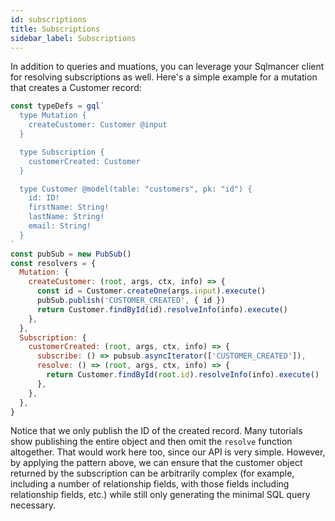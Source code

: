 ```yaml
---
id: subscriptions
title: Subscriptions
sidebar_label: Subscriptions
---
```


In addition to queries and muations, you can leverage your Sqlmancer client for resolving subscriptions as well. Here's a simple example for a mutation that creates a Customer record:

```js
const typeDefs = gql`
  type Mutation {
    createCustomer: Customer @input
  }

  type Subscription {
    customerCreated: Customer
  }

  type Customer @model(table: "customers", pk: "id") {
    id: ID!
    firstName: String!
    lastName: String!
    email: String!
  }
`
const pubSub = new PubSub()
const resolvers = {
  Mutation: {
    createCustomer: (root, args, ctx, info) => {
      const id = Customer.createOne(args.input).execute()
      pubSub.publish('CUSTOMER_CREATED', { id })
      return Customer.findById(id).resolveInfo(info).execute()
    },
  },
  Subscription: {
    customerCreated: (root, args, ctx, info) => {
      subscribe: () => pubsub.asyncIterator(['CUSTOMER_CREATED']),
      resolve: () => (root, args, ctx, info) => {
        return Customer.findById(root.id).resolveInfo(info).execute()
      },
    },
  },
}
```

Notice that we only publish the ID of the created record. Many tutorials show publishing the entire object and then omit the `resolve` function altogether. That would work here too, since our API is very simple. However, by applying the pattern above, we can ensure that the customer object returned by the subscription can be arbitrarily complex (for example, including a number of relationship fields, with those fields including relationship fields, etc.) while still only generating the minimal SQL query necessary.

